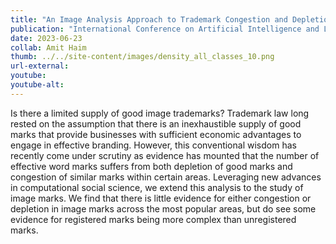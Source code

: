 ```yaml
---
title: "An Image Analysis Approach to Trademark Congestion and Depletion"
publication: "International Conference on Artificial Intelligence and Law - 2023"
date: 2023-06-23
collab: Amit Haim
thumb: ../../site-content/images/density_all_classes_10.png
url-external: 
youtube: 
youtube-alt: 
---
```



Is there a limited supply of good image trademarks? Trademark law long rested on the assumption that there is an inexhaustible supply of good marks that provide businesses with sufficient economic advantages to engage in effective branding. However, this conventional wisdom has recently come under scrutiny as evidence has mounted that the number of effective word marks suffers from both depletion of good marks and congestion of similar marks within certain areas. Leveraging new advances in computational social science, we extend this analysis to the study of image marks. We find that there is little evidence for either congestion or depletion in image marks across the most popular areas, but do see some evidence for registered marks being more complex than unregistered marks.